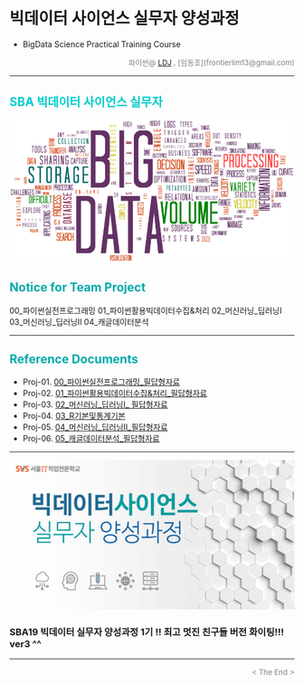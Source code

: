 
# 빅데이터 사이언스 실무자 양성과정
* BigData Science Practical Training Course

<div align='right'>
    <font size=2 color='gray'>파이썬@ <font color='blue'>
       <a href='https://www.facebook.com/dongjo.lim.7'>LDJ</a>
    </font>, [임동조](frontierlim13@gmail.com)</font></div>
<hr>

<h2><font color="#00CCCC"><b>SBA 빅데이터 사이언스 실무자</b></font></h2>

<img src="./images/BigData_Project.png">

## <font color='#00AAAA'>Notice for Team Project</font>

00_파이썬실전프로그래밍
01_파이썬활용빅데이터수집&처리
02_머신러닝_딥러닝I
03_머신러닝_딥러닝II
04_캐글데이터분석
<hr>

## <font color='#00AAAA'>Reference Documents</font>

- Proj-01. [00_파이썬실전프로그래밍_필답형자료 ][proj-01]
- Proj-02. [01_파이썬활용빅데이터수집&처리_필답형자료  ][proj-02]
- Proj-03. [02_머신러닝_딥러닝I_ 필답형자료  ][proj-03]
- Proj-04. [03_R기본및통계기본  ][proj-04]
- Proj-05. [04_머신러닝_딥러닝II_필답형자료  ][proj-05]
- Proj-06. [05_캐글데이터분석_필답형자료  ][proj-06]

[proj-01]:  ./docu/Python_Basic_v10_0926_Problem.pdf       "Go proj-01"
[proj-02]:  ./docu/Python_WebGetData_v10_1014.pdf "Go proj-02"
[proj-03]:  ./docu/MLDLI_Problem_v10_1014.pdf "Go proj-03"
[proj-04]:  ./docu/..    "Go proj-04"
[proj-05]:  ./docu/MLDLII_Problem_v10_1008.pdf    "Go proj-05"
[proj-06]:  ./docu/KaggleAnalysis_Problem_v10_1015.pdf  "Go proj-06"

<hr>

[![Video Label](images/sba_seoulIt01.png)](https://youtu.be/ts2FFGpPqpA)

### SBA19 빅데이터 실무자 양성과정 1기 !!  최고 멋진 친구들 버전 화이팅!!! ver3 ^^

<hr>

<div align='right'><font size=2 color='gray'> &lt; The End &gt; </font></div>
